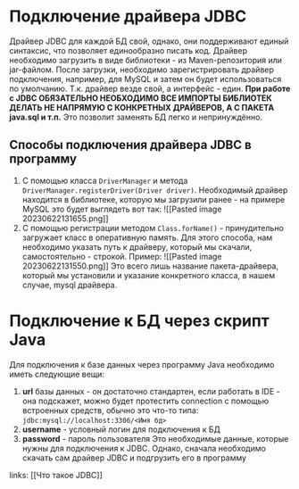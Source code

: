 # Подключение драйвера JDBC
Драйвер JDBC для каждой БД свой, однако, они поддерживают единый синтаксис, что позволяет единообразно писать код. Драйвер необходимо загрузить в виде библиотеки - из Maven-репозитория или jar-файлом. После загрузки, необходимо зарегистрировать драйвер подключения, например, для MySQL и затем он будет использоваться по умолчанию.
Т.к. драйвер везде свой, а интерфейс - един. **При работе с JDBC ОБЯЗАТЕЛЬНО НЕОБХОДИМО ВСЕ ИМПОРТЫ БИБЛИОТЕК ДЕЛАТЬ НЕ НАПРЯМУЮ С КОНКРЕТНЫХ ДРАЙВЕРОВ, А С ПАКЕТА java.sql и т.п.** Это позволит заменять БД легко и непринуждённо.
## Способы подключения драйвера JDBC в программу
1. С помощью класса `DriverManager` и метода `DriverManager.registerDriver(Driver driver)`. Необходимый драйвер находится в библиотеке, которую мы загрузили ранее - на примере MySQL это будет выглядеть вот так:
   ![[Pasted image 20230622131655.png]]
2. С помощью регистрации методом `Class.forName()` - принудительно загружает класс в оперативную память. Для этого способа, нам необходимо указать путь к драйверу, который мы скачали, самостоятельно - строкой. Пример:
   ![[Pasted image 20230622131550.png]]
   Это всего лишь название пакета-драйвера, который мы установили и указание конкретного класса, в нашем случае, mysql драйвера.
# Подключение к БД через скрипт Java
Для подключения к базе данных через программу Java необходимо иметь следующие вещи:
1. **url** базы данных - он достаточно стандартен, если работать в IDE - она подскажет, можно будет протестить connection с помощью встроенных средств, обычно это что-то типа: `jdbc:mysql://localhost:3306/<Имя бд>`
2. **username** - условный логин для подключения к БД
3. **password** - пароль пользователя
Это необходимые данные, которые нужны для подключения к JDBC. Однако, сначала необходимо скачать сам драйвер JDBC и подгрузить его в программу

links: [[Что такое JDBC]]
